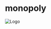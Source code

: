 # monopoly
![Logo](https://cdn.discordapp.com/attachments/688090210114076677/801402345995894815/Logo.png)

